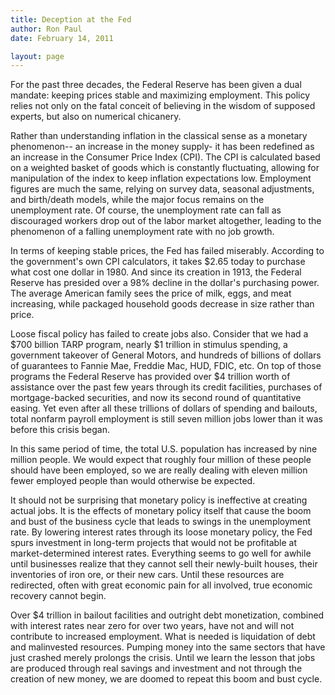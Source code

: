 ```yaml
---
title: Deception at the Fed
author: Ron Paul
date: February 14, 2011

layout: page
---
```


For the past three decades, the Federal Reserve has been given a dual
mandate: keeping prices stable and maximizing employment. This policy
relies not only on the fatal conceit of believing in the wisdom of
supposed experts, but also on numerical chicanery.

Rather than understanding inflation in the classical sense as a
monetary phenomenon-- an increase in the money supply- it has been
redefined as an increase in the Consumer Price Index (CPI). The CPI is
calculated based on a weighted basket of goods which is constantly
fluctuating, allowing for manipulation of the index to keep inflation
expectations low. Employment figures are much the same, relying on
survey data, seasonal adjustments, and birth/death models, while the
major focus remains on the unemployment rate. Of course, the
unemployment rate can fall as discouraged workers drop out of the labor
market altogether, leading to the phenomenon of a falling unemployment
rate with no job growth.

In terms of keeping stable prices, the Fed has failed miserably.
According to the government's own CPI calculators, it takes \$2.65
today to purchase what cost one dollar in 1980. And since its creation
in 1913, the Federal Reserve has presided over a 98% decline in the
dollar's purchasing power. The average American family sees the price
of milk, eggs, and meat increasing, while packaged household goods
decrease in size rather than price.

Loose fiscal policy has failed to create jobs also. Consider that we
had a \$700 billion TARP program, nearly \$1 trillion in stimulus
spending, a government takeover of General Motors, and hundreds of
billions of dollars of guarantees to Fannie Mae, Freddie Mac, HUD,
FDIC, etc. On top of those programs the Federal Reserve has provided
over \$4 trillion worth of assistance over the past few years through
its credit facilities, purchases of mortgage-backed securities, and now
its second round of quantitative easing. Yet even after all these
trillions of dollars of spending and bailouts, total nonfarm payroll
employment is still seven million jobs lower than it was before this
crisis began.

In this same period of time, the total U.S. population has increased by
nine million people. We would expect that roughly four million of these
people should have been employed, so we are really dealing with eleven
million fewer employed people than would otherwise be expected.

It should not be surprising that monetary policy is ineffective at
creating actual jobs. It is the effects of monetary policy itself that
cause the boom and bust of the business cycle that leads to swings in
the unemployment rate. By lowering interest rates through its loose
monetary policy, the Fed spurs investment in long-term projects that
would not be profitable at market-determined interest rates. Everything
seems to go well for awhile until businesses realize that they cannot
sell their newly-built houses, their inventories of iron ore, or their
new cars. Until these resources are redirected, often with great
economic pain for all involved, true economic recovery cannot begin.

Over \$4 trillion in bailout facilities and outright debt monetization,
combined with interest rates near zero for over two years, have not and
will not contribute to increased employment. What is needed is
liquidation of debt and malinvested resources. Pumping money into the
same sectors that have just crashed merely prolongs the crisis. Until
we learn the lesson that jobs are produced through real savings and
investment and not through the creation of new money, we are doomed to
repeat this boom and bust cycle.
